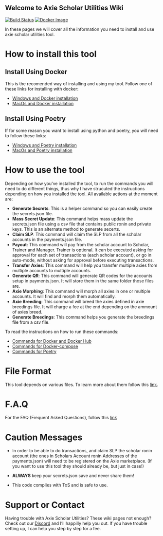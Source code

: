 ## Welcome to Axie Scholar Utilities Wiki
[![Build Status](https://app.travis-ci.com/FerranMarin/axie-scholar-utilities.svg?branch=main)](https://app.travis-ci.com/FerranMarin/axie-scholar-utilities)
[![Docker Image](https://img.shields.io/badge/docker%20image-available-blue)](https://hub.docker.com/r/epith/axie-scholar-utilities)

In these pages we will cover all the information you need to install and use axie scholar utilities tool.

# How to install this tool
## Install Using Docker
This is the recomended way of installing and using my tool. Follow one of these links for installing with docker:

- [Windows and Docker installation](./pages/install_docker_win.html)
- [MacOs and Docker installation](./pages/install_docker_mac.html)

## Install Using Poetry
If for some reason you want to install using python and poetry, you will need to follow these links:

- [Windows and Poetry installation](./pages/install_poetry_win.html)
- [MacOs and Poetry installation](./pages/install_poetry_mac.html)


# How to use the tool
Depending on how you've installed the tool, to run the commands you will need to do different things, thus why I have strucuted the instructions depending on how you installed the tool. All available actions at the moment are:

- **Generate Secrets**: This is a helper command so you can easily create the secrets.json file.
- **Mass Secret Update**: This command helps mass update the secrets.json file using a csv file that contains public ronin and private keys. This is an alternate method to generate secerts.
- **Claim SLP**: This command will claim the SLP from all the scholar accounts in the payments.json file.
- **Payout**: This command will pay from the scholar account to Scholar, Trainer and Manager. Trainer is optional. It can be executed asking for approval for each set of transactions (each scholar account), or go in auto-mode, without asking for approval before executing transactions.
- **Transfer Axies**: This command will help you transfer multiple axies from multiple accounts to multiple accounts.
- **Generate QR**: This command will generate QR codes for the accounts setup in payments.json. It will store them in the same folder those files are.
- **Axie Morphing**: This command will morph all axies in one or multiple accounts. It will find and morph them automatically.
- **Axie Breeding**: This command will breed the axies defined in axie breedings file. It will charge a fee at the end depending on the ammount of axies breed.
- **Generate Breedings**: This command helps you generate the breedings file from a csv file.

To read the instructions on how to run these commands:

- [Commands for Docker and Docker Hub](./pages/docker_hub_cmds.html)
- [Commands for Docker-compose](./pages/docker_compose_cmds.html)
- [Commands for Poetry](./pages/poetry_cmds.html)


# File Format
This tool depends on various files. To learn more about them follow this [link](./pages/file_formats.html).

# F.A.Q

For the FAQ (Frequent Asked Questions), follow this [link](./pages/faq.html)

# Caution Messages

- In order to be able to do transactions, and claim SLP the scholar ronin account (the ones in Scholars Account ronin Addresses of the payments.json) will need to be registered on the Axie marketplace. (If you want to use this tool they should already be, but just in case!)

- **ALWAYS** keep your secrets.json save and never share them!

- This code complies with ToS and is safe to use.

# Support or Contact

Having trouble with Axie Scholar Utilities? These wiki pages not enough? Check out our [Discord](https://discord.gg/bmKvmhenvu) and I’ll happilly help you out. If you have trouble setting up, I can help you step by step for a fee.
